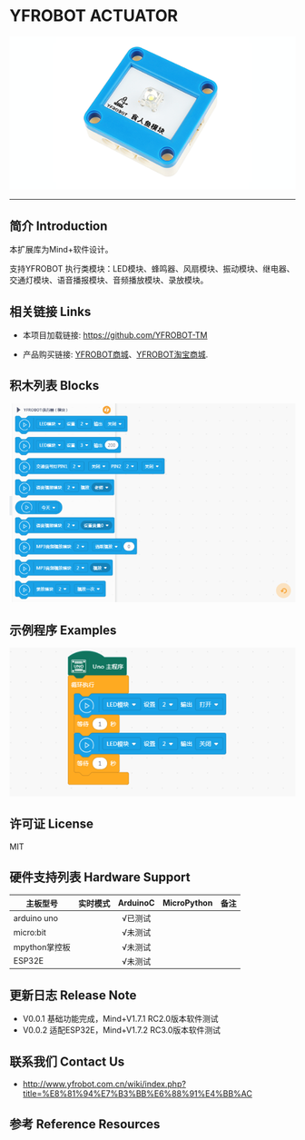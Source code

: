 # YFROBOT ACTUATOR

![](./arduinoC/_images/featured.png)

---------------------------------------------------------

## 简介 Introduction

本扩展库为Mind+软件设计。

支持YFROBOT 执行类模块：LED模块、蜂鸣器、风扇模块、振动模块、继电器、交通灯模块、语音播报模块、音频播放模块、录放模块。


## 相关链接 Links
* 本项目加载链接: https://github.com/YFROBOT-TM

* 产品购买链接: [YFROBOT商城](https://www.yfrobot.com/)、[YFROBOT淘宝商城](https://yfrobot.taobao.com/).


## 积木列表 Blocks
![](./arduinoC/_images/blocks.png)


## 示例程序 Examples
![](./arduinoC/_images/example.png)


## 许可证 License
MIT


## 硬件支持列表 Hardware Support
主板型号                | 实时模式    | ArduinoC   | MicroPython    | 备注
------------------ | :----------: | :----------: | :---------: | -----
arduino uno        |             |       √已测试       |             | 
micro:bit        |             |       √未测试       |             | 
mpython掌控板        |             |        √未测试      |             | 
ESP32E        |             |       √未测试        |             | 


## 更新日志 Release Note
* V0.0.1  基础功能完成，Mind+V1.7.1 RC2.0版本软件测试
* V0.0.2  适配ESP32E，Mind+V1.7.2 RC3.0版本软件测试


## 联系我们 Contact Us
* http://www.yfrobot.com.cn/wiki/index.php?title=%E8%81%94%E7%B3%BB%E6%88%91%E4%BB%AC


## 参考 Reference Resources
